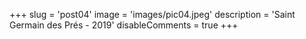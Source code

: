 +++
slug = 'post04'
image = 'images/pic04.jpeg'
description = 'Saint Germain des Prés - 2019'
disableComments = true
+++